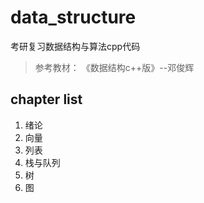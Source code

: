 # data_structure
考研复习数据结构与算法cpp代码
>参考教材： 《数据结构c++版》--邓俊辉
## chapter list
1. 绪论
2. 向量
3. 列表
4. 栈与队列
5. 树
6. 图
